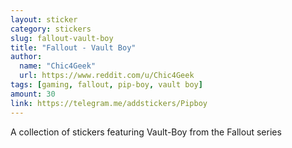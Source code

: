 ```yaml
---
layout: sticker
category: stickers
slug: fallout-vault-boy
title: "Fallout - Vault Boy"
author:
  name: "Chic4Geek"
  url: https://www.reddit.com/u/Chic4Geek
tags: [gaming, fallout, pip-boy, vault boy]
amount: 30
link: https://telegram.me/addstickers/Pipboy
---
```


A collection of stickers featuring Vault-Boy from the Fallout series
